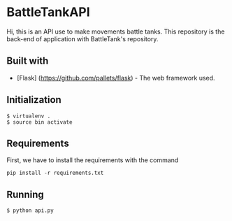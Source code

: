 # BattleTankAPI

Hi, this is an API use to make movements battle tanks. This repository is the back-end of application with BattleTank's repository. 

## Built with
* [Flask] (https://github.com/pallets/flask) - The web framework used.

## Initialization
```
$ virtualenv .
$ source bin activate
```
## Requirements
First, we have to install the requirements with the command 
```
pip install -r requirements.txt
```
## Running 
```
$ python api.py
